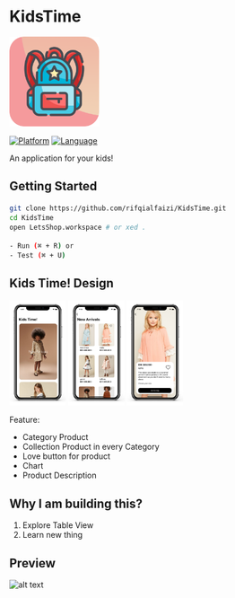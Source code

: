 # KidsTime

<img src="./Icon/Icon github.png" alt="alt text" width="160px" height="160px">

[![Platform](http://img.shields.io/badge/platform-ios-blue.svg?style=flat
)](https://developer.apple.com/iphone/index.action)
[![Language](http://img.shields.io/badge/language-swift-brightgreen.svg?style=flat
)](https://developer.apple.com/swift)


An application for your kids!
## Getting Started

``` bash
git clone https://github.com/rifqialfaizi/KidsTime.git
cd KidsTime
open LetsShop.workspace # or xed .

- Run (⌘ + R) or
- Test (⌘ + U)
```

## Kids Time! Design
  <p float="left">
    <img src="./iPhone/iPhone.png" width="20%"/>
    <img src="./iPhone/iPhone Copy.png" width="20%"/> 
    <img src="./iPhone/iPhone Copy 2.png" width="20%"/> 
  </p>

Feature: 
- Category Product 
- Collection Product in every Category
- Love button for product
- Chart
- Product Description


## Why I am building this?
1. Explore Table View
2. Learn new thing



## Preview
<img src="./Screen Record/Screen Record.gif" alt="alt text" width="210px" height="408px">
